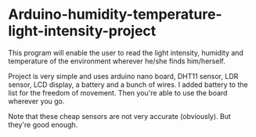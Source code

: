 # Arduino-humidity-temperature-light-intensity-project
This program will enable the user to read the light intensity, humidity and temperature of the environment wherever he/she finds him/herself.

Project is very simple and uses arduino nano board, DHT11 sensor, LDR sensor, LCD display, a battery and a bunch of wires.
I added battery to the list for the freedom of movement. Then you're able to use the board wherever you go.

Note that these cheap sensors are not very accurate (obviously). But they're good enough.

